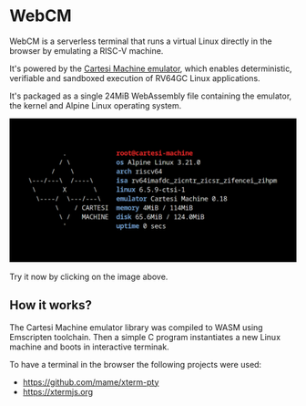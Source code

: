 # WebCM

WebCM is a serverless terminal that runs a virtual Linux
directly in the browser by emulating a RISC-V machine.

It's powered by the [Cartesi Machine emulator](https://github.com/cartesi/machine-emulator), which enables deterministic,
verifiable and sandboxed execution of RV64GC Linux applications.

It's packaged as a single 24MiB WebAssembly file containing
the emulator, the kernel and Alpine Linux operating system.

[![WebCM](social.png)](https://edubart.github.io/webcm/)

Try it now by clicking on the image above.

## How it works?

The Cartesi Machine emulator library was compiled to WASM using Emscripten toolchain.
Then a simple C program instantiates a new Linux machine and boots in interactive terminak.

To have a terminal in the browser the following projects were used:

- https://github.com/mame/xterm-pty
- https://xtermjs.org

